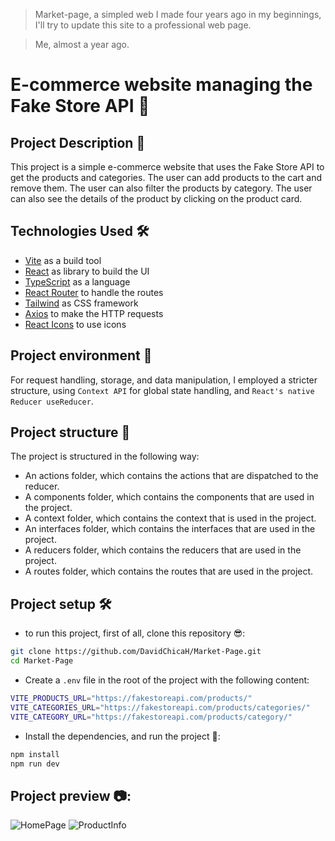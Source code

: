 > Market-page, a simpled web I made four years ago in my beginnings, I'll try to update this site to a professional web page.

>Me, almost a year ago.

# E-commerce website managing the Fake Store API 🛒

## Project Description 📄

This project is a simple e-commerce website that uses the Fake Store API to get the products and categories. The user can add products to the cart and remove them. The user can also filter the products by category. The user can also see the details of the product by clicking on the product card.


## Technologies Used 🛠️

- [Vite](https://vitejs.dev) as a build tool 
- [React](https://react.dev) as library to build the UI
- [TypeScript](https://www.typescriptlang.org) as a language
- [React Router](https://reactrouter.com) to handle the routes
- [Tailwind](https://tailwindcss.com) as CSS framework
- [Axios](https://axios-http.com) to make the HTTP requests
- [React Icons](https://react-icons.github.io/react-icons/) to use icons

## Project environment  🚀

For request handling, storage, and data manipulation, I employed a stricter structure, using `Context API` for global state handling, and `React's native Reducer useReducer`.

## Project structure 📁

The project is structured in the following way:

  - An actions folder, which contains the actions that are dispatched to the reducer.
  - A components folder, which contains the components that are used in the project.
  - A context folder, which contains the context that is used in the project.
  - An interfaces folder, which contains the interfaces that are used in the project.
  - A reducers folder, which contains the reducers that are used in the project.
  - A routes folder, which contains the routes that are used in the project.

## Project setup 🛠️

* to run this project, first of all, clone this repository 😎:

```bash
git clone https://github.com/DavidChicaH/Market-Page.git
cd Market-Page
```

* Create a `.env` file in the root of the project with the following content:

```bash
VITE_PRODUCTS_URL="https://fakestoreapi.com/products/"
VITE_CATEGORIES_URL="https://fakestoreapi.com/products/categories/"
VITE_CATEGORY_URL="https://fakestoreapi.com/products/category/"
```

* Install the dependencies, and run the project 🚀:

```bash
npm install
npm run dev
```

## Project preview 📷:

![HomePage](https://github.com/DavidChicaH/Projects-Media/blob/main/Screenshot%202023-07-21%20111637.png?raw=true)
![ProductInfo](https://share.eu.internxt.com/sh/file/07bbad9bcec5306daa96/7a7ed8be43df864fe3ceb68d5b568ad9ad3bf45a00e71cbe4335432ee71872f5)
